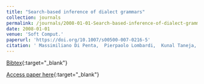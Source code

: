 ```yaml
---
title: "Search-based inference of dialect grammars"
collection: journals
permalink: /journals/2008-01-01-Search-based-inference-of-dialect-grammars
date: 2008-01-01
venue: 'Soft Comput.'
paperurl: 'https://doi.org/10.1007/s00500-007-0216-5'
citation: ' Massimiliano Di Penta,  Pierpaolo Lombardi,  Kunal Taneja,  Luigi Troiano, &quot;Search-based inference of dialect grammars.&quot; Soft Comput., 2008.'
---
```

[Bibtex](https://dblp.org/rec/bib/journals/soco/PentaLTT08){:target="_blank"}

[Access paper here](https://doi.org/10.1007/s00500-007-0216-5){:target="_blank"}
